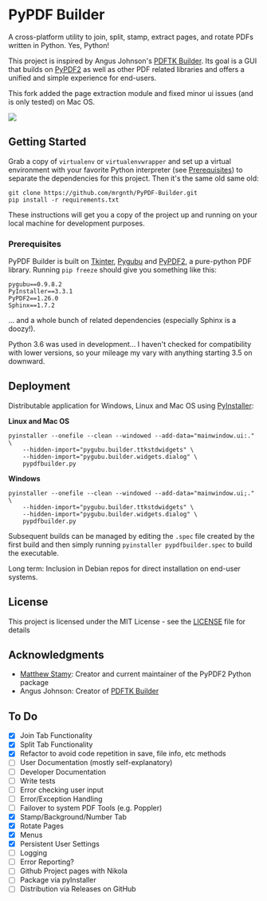 # PyPDF Builder 

A cross-platform utility to join, split, stamp, extract pages, and rotate PDFs written in Python. Yes, Python!

This project is inspired by Angus Johnson's [PDFTK Builder](http://angusj.com/pdftkb/). Its goal is a GUI that builds on [PyPDF2](https://github.com/mstamy2/PyPDF2) as well as other PDF related libraries and offers a unified and simple experience for end-users.

This fork added the page extraction module and fixed minor ui issues (and is only tested) on Mac OS.

![](screenshot.png)



## Getting Started

Grab a copy of `virtualenv` or `virtualenvwrapper` and set up a virtual environment with your favorite Python interpreter (see [Prerequisites](#prerequisites)) to separate the dependencies for this project. Then it's the same old same old:

```
git clone https://github.com/mrgnth/PyPDF-Builder.git
pip install -r requirements.txt
```

These instructions will get you a copy of the project up and running on your local machine for development purposes.

### Prerequisites

PyPDF Builder is built on [Tkinter](https://docs.python.org/3/library/tk.html), [Pygubu](https://github.com/alejandroautalan/pygubu) and [PyPDF2](https://github.com/mstamy2/PyPDF2), a pure-python PDF library. Running `pip freeze` should give you something like this:

```
pygubu==0.9.8.2
PyInstaller==3.3.1
PyPDF2==1.26.0
Sphinx==1.7.2
```

... and a whole bunch of related dependencies (especially Sphinx is a doozy!).

Python 3.6 was used in development… I haven't checked for compatibility with lower versions, so your mileage my vary with anything starting 3.5 on downward.


## Deployment

Distributable application for Windows, Linux and Mac OS using [PyInstaller](https://pyinstaller.readthedocs.io/en/stable/):

**Linux and Mac OS**
```
pyinstaller --onefile --clean --windowed --add-data="mainwindow.ui:." \
    --hidden-import="pygubu.builder.ttkstdwidgets" \
    --hidden-import="pygubu.builder.widgets.dialog" \
    pypdfbuilder.py
```

**Windows**
```
pyinstaller --onefile --clean --windowed --add-data="mainwindow.ui;." \
    --hidden-import="pygubu.builder.ttkstdwidgets" \
    --hidden-import="pygubu.builder.widgets.dialog" \
    pypdfbuilder.py
```
Subsequent builds can be managed by editing the `.spec` file created by the first build and then simply running `pyinstaller pypdfbuilder.spec` to build the executable.

Long term: Inclusion in Debian repos for direct installation on end-user systems.

## License

This project is licensed under the MIT License - see the [LICENSE](LICENSE) file for details

## Acknowledgments

* [Matthew Stamy](https://github.com/mstamy2): Creator and current maintainer of the PyPDF2 Python package
* Angus Johnson: Creator of [PDFTK Builder](http://angusj.com/pdftkb/)

## To Do

- [X] Join Tab Functionality
- [X] Split Tab Functionality
- [X] Refactor to avoid code repetition in save, file info, etc methods
- [ ] User Documentation (mostly self-explanatory)
- [ ] Developer Documentation
- [ ] Write tests
- [ ] Error checking user input
- [ ] Error/Exception Handling
- [ ] Failover to system PDF Tools (e.g. Poppler)
- [X] Stamp/Background/Number Tab
- [X] Rotate Pages
- [X] Menus
- [X] Persistent User Settings
- [ ] Logging
- [ ] Error Reporting?
- [ ] Github Project pages with Nikola
- [ ] Package via pyInstaller
- [ ] Distribution via Releases on GitHub
